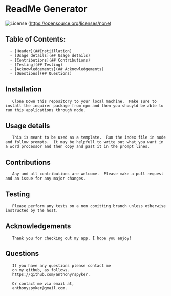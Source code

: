 # ReadMe Generator



   ![License](https://img.shields.io/static/v1?label=License&message=none&color=green)
   (https://opensource.org/licenses/none)
       
   ## Table of Contents:
      - [Header](##Instiillation)
      - [Usage details](## Usage details)
      - [Contributions](## Contributions)
      - [Testing](## Testing)
      - [Acknowledgements](## Acknowledgements)
      - [Questions](## Questions)

   

   ## Installation
       
       Clone Down this repository to your local machine.  Make sure to install the inquirer package from npm and then you shouyld be able to run this applications through node.
       
   ## Usage details
       
       This is meant to be used as a template.  Run the index file in node and follow prompts.  It may be helpfull to write out what you want in a word processor and then copy and past it in the prompt lines.
       
   ## Contributions
       
       Any and all contributions are welcome.  Please make a pull request and an issue for any major changes.
       
   ## Testing
       
       Please perform any tests on a non comitting branch unless otherwise instructed by the host.
       
   ## Acknowledgements

       Thank you for checking out my app, I hope you enjoy!
    
   ## Questions
       
       If you have any questions please contact me
       on my github, as follows.
       https://github.com/anthonyrspyker.
       
       Or contact me via email at,
       anthonyspyker@gmail.com.
       
